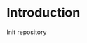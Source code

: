 <!---
/*******************************************************************************
// Project name   :
// File name      : README.md
// Created date   : Mar 19 2018
// Author         : Huy-Hung Ho
// Last modified  : Mar 19 2018 10:11
// Desc           :
*******************************************************************************/
-->
# Introduction

Init repository
